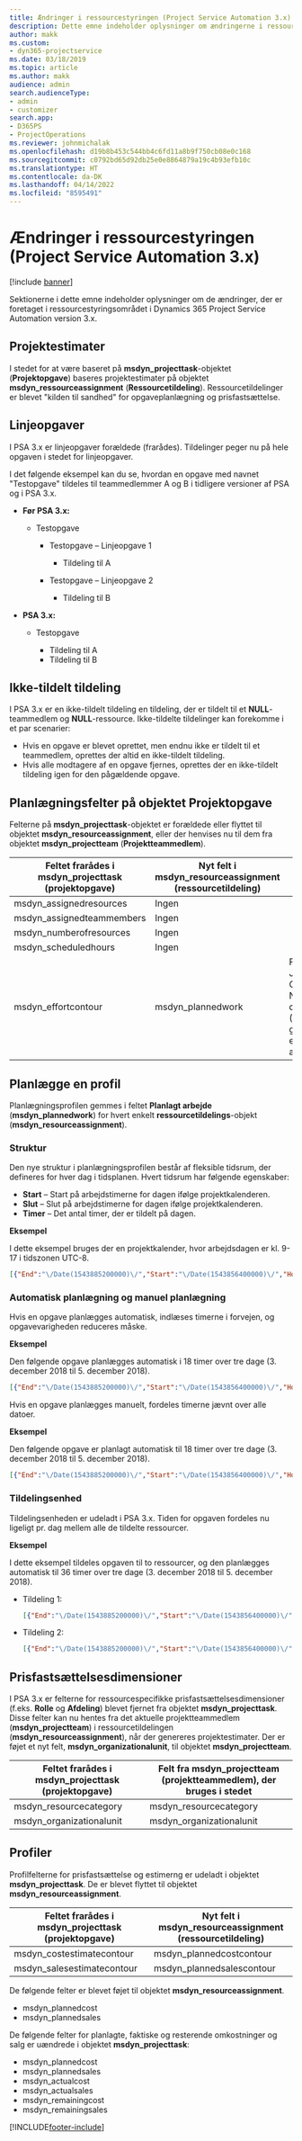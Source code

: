 ```yaml
---
title: Ændringer i ressourcestyringen (Project Service Automation 3.x)
description: Dette emne indeholder oplysninger om ændringerne i ressourcestyringsområdet.
author: makk
ms.custom:
- dyn365-projectservice
ms.date: 03/18/2019
ms.topic: article
ms.author: makk
audience: admin
search.audienceType:
- admin
- customizer
search.app:
- D365PS
- ProjectOperations
ms.reviewer: johnmichalak
ms.openlocfilehash: d19b8b453c544bb4c6fd11a8b9f750cb08e0c168
ms.sourcegitcommit: c0792bd65d92db25e0e8864879a19c4b93efb10c
ms.translationtype: HT
ms.contentlocale: da-DK
ms.lasthandoff: 04/14/2022
ms.locfileid: "8595491"
---
```

# <a name="resource-management-changes-project-service-automation-3x"></a>Ændringer i ressourcestyringen (Project Service Automation 3.x)

[!include [banner](../../includes/psa-now-project-operations.md)]

Sektionerne i dette emne indeholder oplysninger om de ændringer, der er foretaget i ressourcestyringsområdet i Dynamics 365 Project Service Automation version 3.x.

## <a name="project-estimates"></a>Projektestimater

I stedet for at være baseret på **msdyn\_projecttask**-objektet (**Projektopgave**) baseres projektestimater på objektet **msdyn\_ressourceassignment** (**Ressourcetildeling**). Ressourcetildelinger er blevet "kilden til sandhed" for opgaveplanlægning og prisfastsættelse.

## <a name="line-tasks"></a>Linjeopgaver

I PSA 3.x er linjeopgaver forældede (frarådes). Tildelinger peger nu på hele opgaven i stedet for linjeopgaver.

I det følgende eksempel kan du se, hvordan en opgave med navnet "Testopgave" tildeles til teammedlemmer A og B i tidligere versioner af PSA og i PSA 3.x.

- **Før PSA 3.x:**

    - Testopgave

        - Testopgave – Linjeopgave 1

            - Tildeling til A

        - Testopgave – Linjeopgave 2

            - Tildeling til B

- **PSA 3.x:**

    - Testopgave

        - Tildeling til A
        - Tildeling til B

## <a name="unassigned-assignment"></a>Ikke-tildelt tildeling

I PSA 3.x er en ikke-tildelt tildeling en tildeling, der er tildelt til et **NULL**-teammedlem og **NULL**-ressource. Ikke-tildelte tildelinger kan forekomme i et par scenarier:

- Hvis en opgave er blevet oprettet, men endnu ikke er tildelt til et teammedlem, oprettes der altid en ikke-tildelt tildeling. 
- Hvis alle modtagere af en opgave fjernes, oprettes der en ikke-tildelt tildeling igen for den pågældende opgave.

## <a name="scheduling-fields-on-the-project-task-entity"></a>Planlægningsfelter på objektet Projektopgave

Felterne på **msdyn\_projecttask**-objektet er forældede eller flyttet til objektet **msdyn\_resourceassignment**, eller der henvises nu til dem fra objektet **msdyn\_projectteam** (**Projektteammedlem**).

| Feltet frarådes i msdyn\_projecttask (projektopgave) | Nyt felt i msdyn\_resourceassignment (ressourcetildeling) | Kommentar |
|---|---|---|
| msdyn\_assignedresources | Ingen | |
| msdyn\_assignedteammembers | Ingen | |
| msdyn\_numberofresources | Ingen | |
| msdyn\_scheduledhours | Ingen | |
| msdyn\_effortcontour | msdyn\_plannedwork | Formatet for JavaScript Object Notation-datastrukturen (JSON), der er gemt i feltet, er blevet ændret. |

## <a name="schedule-contour"></a>Planlægge en profil

Planlægningsprofilen gemmes i feltet **Planlagt arbejde** (**msdyn\_plannedwork**) for hvert enkelt **ressourcetildelings**-objekt (**msdyn\_resourceassignment**).

### <a name="structure"></a>Struktur

Den nye struktur i planlægningsprofilen består af fleksible tidsrum, der defineres for hver dag i tidsplanen. Hvert tidsrum har følgende egenskaber:

- **Start** – Start på arbejdstimerne for dagen ifølge projektkalenderen.
- **Slut** – Slut på arbejdstimerne for dagen ifølge projektkalenderen.
- **Timer** – Det antal timer, der er tildelt på dagen.

**Eksempel**

I dette eksempel bruges der en projektkalender, hvor arbejdsdagen er kl. 9-17 i tidszonen UTC-8.

```json
[{"End":"\/Date(1543885200000)\/","Start":"\/Date(1543856400000)\/","Hours":8},{"End":"\/Date(1543971600000)\/","Start":"\/Date(1543942800000)\/","Hours":8},{"End":"\/Date(1544058000000)\/","Start":"\/Date(1544029200000)\/","Hours":2}]
```

### <a name="auto-scheduling-and-manual-scheduling"></a>Automatisk planlægning og manuel planlægning

Hvis en opgave planlægges automatisk, indlæses timerne i forvejen, og opgavevarigheden reduceres måske.

**Eksempel**

Den følgende opgave planlægges automatisk i 18 timer over tre dage (3. december 2018 til 5. december 2018).

```json
[{"End":"\/Date(1543885200000)\/","Start":"\/Date(1543856400000)\/","Hours":8},{"End":"\/Date(1543971600000)\/","Start":"\/Date(1543942800000)\/","Hours":8},{"End":"\/Date(1544058000000)\/","Start":"\/Date(1544029200000)\/","Hours":2}]
```

Hvis en opgave planlægges manuelt, fordeles timerne jævnt over alle datoer.

**Eksempel**

Den følgende opgave er planlagt automatisk til 18 timer over tre dage (3. december 2018 til 5. december 2018).

```json
[{"End":"\/Date(1543885200000)\/","Start":"\/Date(1543856400000)\/","Hours":6},{"End":"\/Date(1543971600000)\/","Start":"\/Date(1543942800000)\/","Hours":6},{"End":"\/Date(1544058000000)\/","Start":"\/Date(1544029200000)\/","Hours":6}]
```

### <a name="assignment-unit"></a>Tildelingsenhed

Tildelingsenheden er udeladt i PSA 3.x. Tiden for opgaven fordeles nu ligeligt pr. dag mellem alle de tildelte ressourcer.

**Eksempel**

I dette eksempel tildeles opgaven til to ressourcer, og den planlægges automatisk til 36 timer over tre dage (3. december 2018 til 5. december 2018).

- Tildeling 1:

    ```json
    [{"End":"\/Date(1543885200000)\/","Start":"\/Date(1543856400000)\/","Hours":8},{"End":"\/Date(1543971600000)\/","Start":"\/Date(1543942800000)\/","Hours":8},{"End":"\/Date(1544058000000)\/","Start":"\/Date(1544029200000)\/","Hours":2}]
    ```

- Tildeling 2:

    ```json
    [{"End":"\/Date(1543885200000)\/","Start":"\/Date(1543856400000)\/","Hours":8},{"End":"\/Date(1543971600000)\/","Start":"\/Date(1543942800000)\/","Hours":8},{"End":"\/Date(1544058000000)\/","Start":"\/Date(1544029200000)\/","Hours":2}]
    ```

## <a name="pricing-dimensions"></a>Prisfastsættelsesdimensioner

I PSA 3.x er felterne for ressourcespecifikke prisfastsættelsesdimensioner (f.eks. **Rolle** og **Afdeling**) blevet fjernet fra objektet **msdyn\_projecttask**. Disse felter kan nu hentes fra det aktuelle projektteammedlem (**msdyn\_projectteam**) i ressourcetildelingen (**msdyn\_resourceassignment**), når der genereres projektestimater. Der er føjet et nyt felt, **msdyn\_organizationalunit**, til objektet **msdyn\_projectteam**.

| Feltet frarådes i msdyn\_projecttask (projektopgave) | Felt fra msdyn\_projectteam (projektteammedlem), der bruges i stedet |
|---|---|
| msdyn\_resourcecategory | msdyn\_resourcecategory |
| msdyn\_organizationalunit | msdyn\_organizationalunit |

## <a name="contours"></a>Profiler

Profilfelterne for prisfastsættelse og estimerng er udeladt i objektet **msdyn\_projecttask**. De er blevet flyttet til objektet **msdyn\_resourceassignment**.

| Feltet frarådes i msdyn\_projecttask (projektopgave) | Nyt felt i msdyn\_resourceassignment (ressourcetildeling) |
|---|---|
| msdyn\_costestimatecontour | msdyn\_plannedcostcontour |
| msdyn\_salesestimatecontour | msdyn\_plannedsalescontour |

De følgende felter er blevet føjet til objektet **msdyn\_resourceassignment**.

* msdyn\_plannedcost
* msdyn\_plannedsales

De følgende felter for planlagte, faktiske og resterende omkostninger og salg er uændrede i objektet **msdyn\_projecttask**:

* msdyn\_plannedcost
* msdyn\_plannedsales
* msdyn\_actualcost
* msdyn\_actualsales
* msdyn\_remainingcost
* msdyn\_remainingsales


[!INCLUDE[footer-include](../../includes/footer-banner.md)]
